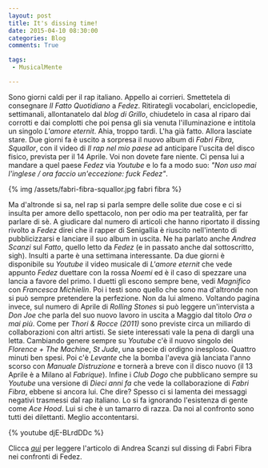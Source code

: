 ```yaml
---
layout: post
title: It's dissing time!
date: 2015-04-10 08:30:00
categories: Blog
comments: True

tags:
 - MusicalMente

---
```


Sono giorni caldi per il rap italiano. Appello ai corrieri. Smettetela di consegnare *Il Fatto Quotidiano* a *Fedez*. Ritirategli vocabolari, enciclopedie, settimanali, allontanatelo dal *blog di Grillo*, chiudetelo in casa al riparo dai corrotti e dai complotti che poi pensa gli sia venuta l'illuminazione e intitola un singolo *L'amore eternit*. Ahia, troppo tardi. L'ha già fatto. Allora lasciate stare.
Due giorni fa è uscito a sorpresa il nuovo album di *Fabri Fibra*, *Squallor*, con il video di *Il rap nel mio paese* ad anticipare l'uscita del disco fisico, prevista per il 14 Aprile. Voi non dovete fare niente. Ci pensa lui a mandare a quel paese *Fedez* via *Youtube* e lo fa a modo suo: *"Non uso mai l'inglese / ora faccio un'eccezione: fuck Fedez"*.

{% img /assets/fabri-fibra-squallor.jpg fabri fibra %}

Ma d'altronde si sa, nel rap si parla sempre delle solite due cose e ci si insulta per amore dello spettacolo, non per odio ma per teatralità, per far parlare di sè. A giudicare dal numero di articoli che hanno riportato il dissing rivolto a *Fedez* direi che il rapper di Senigallia è riuscito nell'intento di pubblicizzarsi e lanciare il suo album in uscita. Ne ha parlato anche *Andrea Scanzi* sul *Fatto*, quello letto da *Fedez* (e in passato anche dal sottoscritto, sigh).
Insulti a parte è una settimana interessante. Da due giorni è disponibile su *Youtube* il video musicale di *L'amore eternit* che vede appunto *Fedez* duettare con la rossa *Noemi* ed è il caso di spezzare una lancia a favore del primo. I duetti gli escono sempre bene, vedi *Magnifico* con *Francesca Michielin*. Poi i testi sono quello che sono ma d'altronde non si può sempre pretendere la perfezione. Non da lui almeno. Voltando pagina invece, sul numero di Aprile di *Rolling Stones* si può leggere un'intervista a *Don Joe* che parla del suo nuovo lavoro in uscita a Maggio dal titolo *Ora o mai più*. Come per *Thori & Rocce (2011)* sono previste circa un miliardo di collaborazioni con altri artisti. Se siete interessati vale la pena di dargli una letta. Cambiando genere sempre su *Youtube* c'è il nuovo singolo dei *Florence + The Machine*, *St Jude*, una specie di ordigno inesploso. Quattro minuti ben spesi. Poi c'è *Levante* che la bomba l'aveva già lanciata l'anno scorso con *Manuale Distruzione* e tornerà a breve con il disco nuovo (il 13 Aprile è a Milano al *Fabrique*). Infine i *Club Dogo* che pubblicano sempre su *Youtube* una versione di *Dieci anni fa* che vede la collaborazione di *Fabri Fibra*, ebbene si ancora lui. Che dire? Spesso ci si lamenta dei messaggi negativi trasmessi dal rap italiano. Lo si fa ignorando l'esistenza di gente come *Ace Hood*. Lui si che è un tamarro di razza. Da noi al confronto sono tutti dei dilettanti. Meglio accontentarsi.

{% youtube djE-BLrdDDc %}  



Clicca [*quì*](http://www.ilfattoquotidiano.it/2015/04/08/fabri-fibra-contro-fedez-itunes-scoppiata-guerra-rap/1573283/) per leggere l'articolo di Andrea Scanzi sul dissing di Fabri Fibra nei confronti di Fedez.